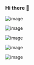 ### Hi there 👋

<!--
**GDC94/GDC94** is a ✨ _special_ ✨ repository because its `README.md` (this file) appears on your GitHub profile.

Here are some ideas to get you started:

- 🔭 I’m currently working on ...
- 🌱 I’m currently learning ...
- 👯 I’m looking to collaborate on ...
- 🤔 I’m looking for help with ...
- 💬 Ask me about ...
- 📫 How to reach me: ...
- 😄 Pronouns: ...
- ⚡ Fun fact: ...
-->
![image](https://user-images.githubusercontent.com/70720945/123642428-a92c1880-d7f9-11eb-8d29-1bb99e8e116b.png)

![image](https://user-images.githubusercontent.com/70720945/123642443-adf0cc80-d7f9-11eb-946e-ad77a686113a.png)

![image](https://user-images.githubusercontent.com/70720945/123642478-b77a3480-d7f9-11eb-9b60-aadc45d0befa.png)

![image](https://user-images.githubusercontent.com/70720945/123642502-c06b0600-d7f9-11eb-8e01-aa5de7bf21e3.png)

![image](https://user-images.githubusercontent.com/70720945/123642606-db3d7a80-d7f9-11eb-9f29-8d0e5fac4f02.png)


